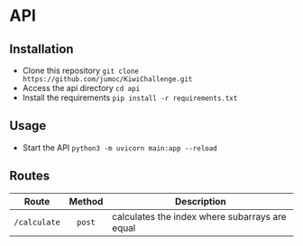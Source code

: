 # API
## Installation

 - Clone this repository `git clone https://github.com/jumoc/KiwiChallenge.git`
 - Access the api directory `cd api`
 - Install the requirements `pip install -r requirements.txt`

## Usage
 - Start the API `python3 -m uvicorn main:app --reload`

## Routes
| Route          |  Method  | Description                             |
| -------------- | :------: | --------------------------------------- |
| `/calculate`     |  `post`   | calculates the index where subarrays are equal      |
